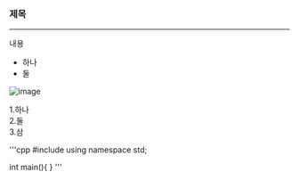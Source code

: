 ### 제목
---
내용
* 하나
* 둘

![image](https://github.com/kirimPark1/markdownTest/assets/134263426/1b755f08-ae81-400b-8aca-78bd86ba8481)

1.하나<br/>
2.둘<br/>
3.삼<br/>

'''cpp
#include <iostream>
using namespace std;
  
int main(){
}
'''
  
